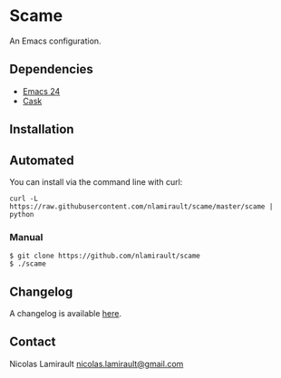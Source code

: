 # Scame

An Emacs configuration.

## Dependencies

- [Emacs 24](http://wikemacs.org/wiki/Installing_Emacs)
- [Cask](https://github.com/cask/cask)


## Installation

## Automated

You can install via the command line with curl:

	curl -L https://raw.githubusercontent.com/nlamirault/scame/master/scame | python


### Manual

    $ git clone https://github.com/nlamirault/scame
    $ ./scame


## Changelog

A changelog is available [here](ChangeLog.md).


## Contact

Nicolas Lamirault <nicolas.lamirault@gmail.com>
